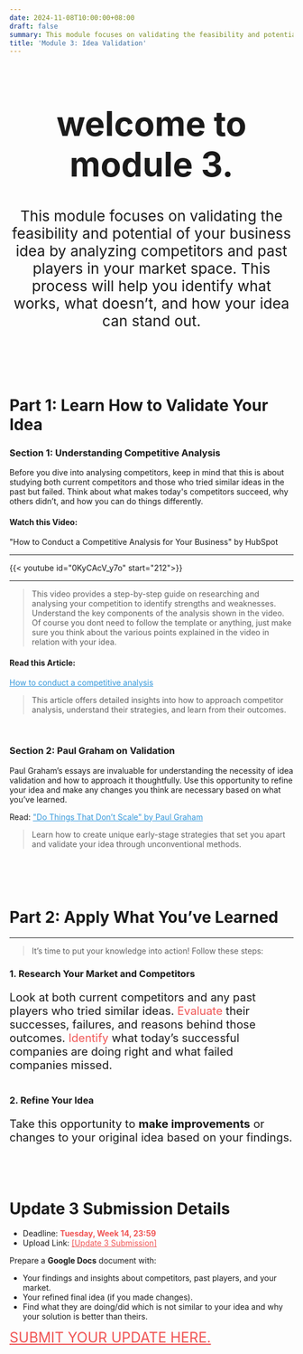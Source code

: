 ```yaml
---
date: 2024-11-08T10:00:00+08:00
draft: false
summary: This module focuses on validating the feasibility and potential of your business idea by analyzing competitors and past players in your market space.
title: 'Module 3: Idea Validation'
---
```



<div style="text-align: center;">
<h1 style="font-size:60px">welcome to module 3.</h1>
<p style="font-size:26px">This module focuses on validating the feasibility and potential of your business idea by analyzing competitors and past players in your market space. This process will help you identify what works, what doesn’t, and how your idea can stand out.</p>
</div><br><br><br>


# Part 1: Learn How to Validate Your Idea

### Section 1: Understanding Competitive Analysis  

Before you dive into analysing competitors, keep in mind that this is about studying both current competitors and those who tried similar ideas in the past but failed. Think about what makes today's competitors succeed, why others didn’t, and how you can do things differently.

#### Watch this Video:  

"How to Conduct a Competitive Analysis for Your Business" by HubSpot  

---

{{< youtube id="0KyCAcV_y7o" start="212">}}

---

>This video provides a step-by-step guide on researching and analysing your competition to identify strengths and weaknesses. Understand the key components of the analysis shown in the video. Of course you dont need to follow the template or anything, just make sure you think about the various points explained in the video in relation with your idea.  

#### Read this Article:  

<a style="color:#3498db" href="https://www.bdc.ca/en/articles-tools/marketing-sales-export/marketing/how-evaluate-competition">How to conduct a competitive analysis</a>
>This article offers detailed insights into how to approach competitor analysis, understand their strategies, and learn from their outcomes.  

<br>

### Section 2: Paul Graham on Validation  

Paul Graham’s essays are invaluable for understanding the necessity of idea validation and how to approach it thoughtfully. Use this opportunity to refine your idea and make any changes you think are necessary based on what you’ve learned.

Read: <a style="color:#3498db" href="https://paulgraham.com/ds.html">"Do Things That Don’t Scale" by Paul Graham  </a>
>Learn how to create unique early-stage strategies that set you apart and validate your idea through unconventional methods.  

<br><br><br>

# Part 2: Apply What You’ve Learned

---

>It’s time to put your knowledge into action! Follow these steps:

### 1. Research Your Market and Competitors  

<div style="font-size:20px; margin-bottom:40px">

Look at both current competitors and any past players who tried similar ideas. <span style="color:#F05555;">Evaluate</span> their successes, failures, and reasons behind those outcomes. <span style="color:#F05555;"> Identify</span> what today’s successful companies are doing right and what failed companies missed.

</div>

### 2. Refine Your Idea  

<div style="font-size:20px; margin-bottom:40px">

Take this opportunity to <b>make improvements</b> or changes to your original idea based on your findings.

</div>

<br>

# Update 3 Submission Details

- Deadline: <span style="color:#F05555;">**Tuesday, Week 14, 23:59**</a>
- Upload Link: <a href="https://forms.gle/tz8KLRP44dq5AJqv5" style="color:#F05555;">[Update 3 Submission]</a>

Prepare a <b>Google Docs</b> document with:
- Your findings and insights about competitors, past players, and your market.
- Your refined final idea (if you made changes).
- Find what they are doing/did which is not similar to your idea and why your solution is better than theirs.

<a style="color:#F05555;; font-size:25px;" href="https://forms.gle/tz8KLRP44dq5AJqv5">SUBMIT YOUR UPDATE HERE.</a>




